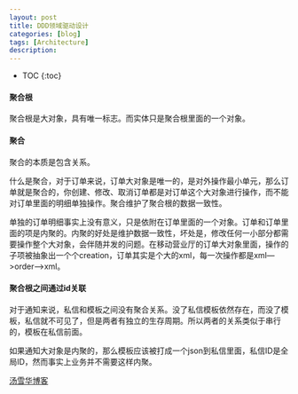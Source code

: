 ```yaml
---
layout: post
title: DDD领域驱动设计
categories: [blog]
tags: [Architecture]
description: 
---
```


* TOC
{:toc}

#### 聚合根

聚合根是大对象，具有唯一标志。而实体只是聚合根里面的一个对象。

#### 聚合

聚合的本质是包含关系。

什么是聚合，对于订单来说，订单大对象是唯一的，是对外操作最小单元，那么订单就是聚合的，你创建、修改、取消订单都是对订单这个大对象进行操作，而不能对订单里面的明细单独操作。聚合维护了聚合根的数据一致性。

单独的订单明细事实上没有意义，只是依附在订单里面的一个对象。订单和订单里面的项是内聚的。内聚的好处是维护数据一致性，坏处是，修改任何一小部分都需要操作整个大对象，会伴随并发的问题。在移动营业厅的订单大对象里面，操作的子项被抽象出一个个creation，订单其实是个大的xml，每一次操作都是xml—>order—>xml。

#### 聚合根之间通过id关联

对于通知来说，私信和模板之间没有聚合关系。没了私信模板依然存在，而没了模板，私信就不可见了，但是两者有独立的生存周期。所以两者的关系类似于串行的，模板在私信前面。

如果通知大对象是内聚的，那么模板应该被打成一个json到私信里面，私信ID是全局ID，然而事实上业务并不需要这样内聚。





[汤雪华博客](http://www.cnblogs.com/netfocus/category/361988.html)

